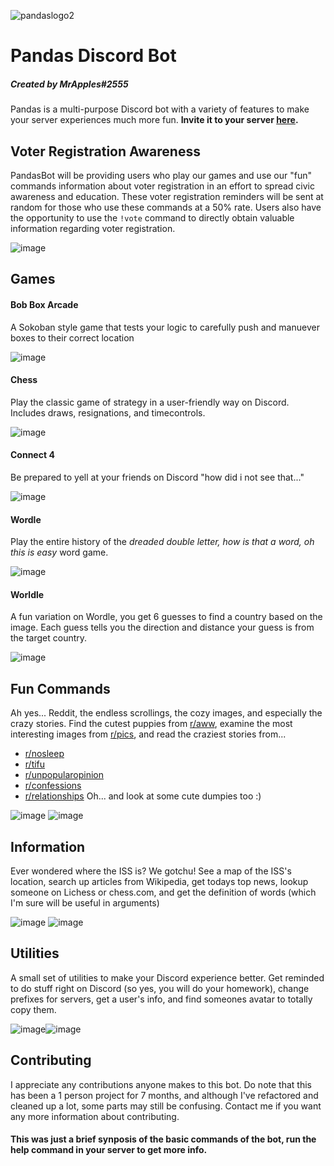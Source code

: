 ![pandaslogo2](https://user-images.githubusercontent.com/87884769/160262150-85738e6c-4e44-4100-8872-1eb6a583e250.png)
# Pandas Discord Bot 
##### Created by MrApples#2555

Pandas is a multi-purpose Discord bot with a variety of features to make your server experiences much more fun. **Invite it to your server [here](https://discord.com/api/oauth2/authorize?client_id=957378723064213575&permissions=274945403968&scope=bot).**

## Voter Registration Awareness
PandasBot will be providing users who play our games and use our "fun" commands information about voter registration in an effort to spread civic awareness and education. These voter registration reminders will be sent at random for those who use these commands at a 50% rate. Users also have the opportunity to use the `!vote` command to directly obtain valuable information regarding voter registration.

![image](https://github.com/user-attachments/assets/54aff997-cbdc-43a0-a1ee-934818845c27)

## Games
#### Bob Box Arcade
A Sokoban style game that tests your logic to carefully push and manuever boxes to their correct location 

![image](https://user-images.githubusercontent.com/87884769/160262210-f543a50d-f5ff-4bf4-8720-ebd40a5aba20.png)

#### Chess
Play the classic game of strategy in a user-friendly way on Discord. Includes draws, resignations, and timecontrols.

![image](https://user-images.githubusercontent.com/87884769/160262272-23d586d5-fad4-40af-9634-e2f691ee245f.png)

#### Connect 4
Be prepared to yell at your friends on Discord "how did i not see that..."

![image](https://user-images.githubusercontent.com/87884769/160262318-d7dc85b0-d8d2-4ef2-a1a4-3313a0eb4f34.png)

#### Wordle
Play the entire history of the *dreaded double letter, how is that a word, oh this is easy* word game.

![image](https://user-images.githubusercontent.com/87884769/160262496-010ccbcd-3cfc-4857-807a-8273502b8af6.png)

#### Worldle
A fun variation on Wordle, you get 6 guesses to find a country based on the image. Each guess tells you the direction and distance your guess is from the target country.

![image](https://user-images.githubusercontent.com/87884769/160262504-f9863de6-36ea-4443-9609-6e32a334d2af.png)

## Fun Commands
Ah yes... Reddit, the endless scrollings, the cozy images, and especially the crazy stories. Find the cutest puppies from [r/aww](https://www.reddit.com/r/aww/), examine the most interesting images from [r/pics](https://www.reddit.com/r/pics/), and read the craziest stories from...
- [r/nosleep](https://www.reddit.com/r/nosleep/)
- [r/tifu](https://www.reddit.com/r/tifu/)
- [r/unpopularopinion](https://www.reddit.com/r/unpopularopinion)
- [r/confessions](https://www.reddit.com/r/confessions)
- [r/relationships](https://www.reddit.com/r/relationships)
Oh... and look at some cute dumpies too :)

![image](https://user-images.githubusercontent.com/87884769/160262568-92066570-58fc-4822-87e9-a6e98c0eb46d.png) ![image](https://user-images.githubusercontent.com/87884769/160262576-01388199-d91c-4594-86fa-38c1e5c79161.png)

## Information
Ever wondered where the ISS is? We gotchu! See a map of the ISS's location, search up articles from Wikipedia, get todays top news, lookup someone on Lichess or chess.com, and get the definition of words (which I'm sure will be useful in arguments)

![image](https://user-images.githubusercontent.com/87884769/160262611-961bc48b-49b2-4d2d-924b-287b5d4ccd3f.png) ![image](https://user-images.githubusercontent.com/87884769/160262614-6edee728-0522-468e-b4ed-188aa7fec56e.png)

## Utilities
A small set of utilities to make your Discord experience better. Get reminded to do stuff right on Discord (so yes, you will do your homework), change prefixes for servers, get a user's info, and find someones avatar to totally copy them.

![image](https://user-images.githubusercontent.com/87884769/160262679-48183f69-8577-4fa8-b685-a858f5cf988d.png)![image](https://user-images.githubusercontent.com/87884769/160262684-ced72447-993d-462b-99ff-7bbf92b8bf48.png)

## Contributing
I appreciate any contributions anyone makes to this bot. Do note that this has been a 1 person project for 7 months, and although I've refactored and cleaned up a lot, some parts may still be confusing. Contact me if you want any more information about contributing.

#### This was just a brief synposis of the basic commands of the bot, run the help command in your server to get more info.
